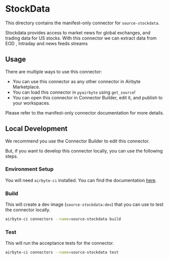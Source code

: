 # StockData
This directory contains the manifest-only connector for `source-stockdata`.

Stockdata provides access to market news for global exchanges, and trading data for US stocks.
With this connector we can extract data from EOD , Intraday and news feeds streams



## Usage
There are multiple ways to use this connector:
- You can use this connector as any other connector in Airbyte Marketplace.
- You can load this connector in `pyairbyte` using `get_source`!
- You can open this connector in Connector Builder, edit it, and publish to your workspaces.

Please refer to the manifest-only connector documentation for more details.

## Local Development
We recommend you use the Connector Builder to edit this connector.

But, if you want to develop this connector locally, you can use the following steps.

### Environment Setup
You will need `airbyte-ci` installed. You can find the documentation [here](airbyte-ci).

### Build
This will create a dev image (`source-stockdata:dev`) that you can use to test the connector locally.
```bash
airbyte-ci connectors --name=source-stockdata build
```

### Test
This will run the acceptance tests for the connector.
```bash
airbyte-ci connectors --name=source-stockdata test
```

